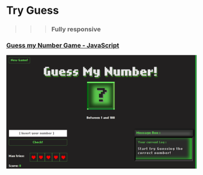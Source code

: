 # Try Guess
> > > ### Fully **responsive**

### [Guess my Number Game - JavaScript](https://guessgame-js.netlify.app/)

[![](media/guessjs.png)](https://guessgame-js.netlify.app/)
